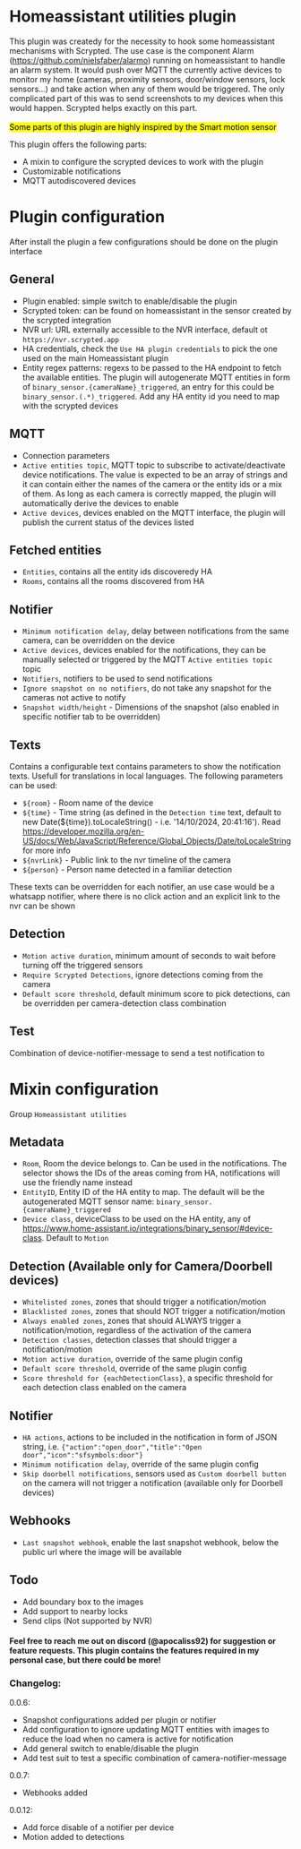 # Homeassistant utilities plugin

This plugin was createdy for the necessity to hook some homeassistant mechanisms with Scrypted. The use case is the component Alarm (https://github.com/nielsfaber/alarmo) running on homeassistant to handle an alarm system. It would push over MQTT the currently active devices to monitor my home (cameras, proximity sensors, door/window sensors, lock sensors...) and take action when any of them would be triggered. The only complicated part of this was to send screenshots to my devices when this would happen. Scrypted helps exactly on this part.
<br/>
<br/>
<mark>Some parts of this plugin are highly inspired by the Smart motion sensor</mark>

This plugin offers the following parts:
- A mixin to configure the scrypted devices to work with the plugin
- Customizable notifications
- MQTT autodiscovered devices

# Plugin configuration
 After install the plugin a few configurations should be done on the plugin interface
 ## General
 - Plugin enabled: simple switch to enable/disable the plugin
 - Scrypted token: can be found on homeassistant in the sensor created by the scrypted integration
 - NVR url: URL externally accessible to the NVR interface, default ot `https://nvr.scrypted.app`
 - HA credentials, check the `Use HA plugin credentials` to pick the one used on the main Homeassistant plugin
 - Entity regex patterns: regexs to be passed to the HA endpoint to fetch the available entities. The plugin will autogenerate MQTT entities in form of `binary_sensor.{cameraName}_triggered`, an entry for this could be `binary_sensor.(.*)_triggered`. Add any HA entity id you need to map with the scrypted devices

 ##  MQTT
 - Connection parameters
 - `Active entities topic`, MQTT topic to subscribe to activate/deactivate device notifications. The value is expected to be an array of strings and it can contain either the names of the camera or the entity ids or a mix of them. As long as each camera is correctly mapped, the plugin will automatically derive the devices to enable
 - `Active devices`, devices enabled on the MQTT interface, the plugin will publish the current status of the devices listed

 ## Fetched entities
 - `Entities`, contains all the entity ids discoveredy HA
 - `Rooms`, contains all the rooms discovered from HA

 ## Notifier
 - `Minimum notification delay`, delay between notifications from the same camera, can be overridden on the device
 - `Active devices`, devices enabled for the notifications, they can be manually selected or triggered by the MQTT `Active entities topic` topic
 - `Notifiers`, notifiers to be used to send notifications
 - `Ignore snapshot on no notifiers`, do not take any snapshot for the cameras not active to notify
 - `Snapshot width/height` - Dimensions of the snapshot (also enabled in specific notifier tab to be overridden)

 ## Texts
 Contains a configurable text contains parameters to show the notification texts. Usefull for translations in local languages. The following parameters can be used:
 - `${room}` - Room name of the device
 - `${time}` - Time string (as defined in the `Detection time` text, default to new Date(${time}).toLocaleString() - i.e. '14/10/2024, 20:41:16'). Read https://developer.mozilla.org/en-US/docs/Web/JavaScript/Reference/Global_Objects/Date/toLocaleString for more info
 - `${nvrLink}` - Public link to the nvr timeline of the camera
 - `${person}` - Person name detected in a familiar detection

 These texts can be overridden for each notifier, an use case would be a whatsapp notifier, where there is no click action and an explicit link to the nvr can be shown

 ## Detection
 - `Motion active duration`, minimum amount of seconds to wait before turning off the triggered sensors
 - `Require Scrypted Detections`, ignore detections coming from the camera
 - `Default score threshold`, default minimum score to pick detections, can be overridden per camera-detection class combination

 ## Test
 Combination of device-notifier-message to send a test notification to

# Mixin configuration
Group `Homeassistant utilities`

## Metadata
- `Room`, Room the device belongs to. Can be used in the notifications. The selector shows the IDs of the areas coming from HA, notifications will use the friendly name instead
- `EntityID`, Entity ID of the HA entity to map. The default will be the autogenerated MQTT sensor name: `binary_sensor.{cameraName}_triggered`
- `Device class`, deviceClass to be used on the HA entity, any of https://www.home-assistant.io/integrations/binary_sensor/#device-class. Default to `Motion`

## Detection (Available only for Camera/Doorbell devices)
- `Whitelisted zones`, zones that should trigger a notification/motion
- `Blacklisted zones`, zones that should NOT trigger a notification/motion
- `Always enabled zones`, zones that should ALWAYS trigger a notification/motion, regardless of the activation of the camera
- `Detection classes`, detection classes that should trigger a notification/motion
- `Motion active duration`, override of the same plugin config
- `Default score threshold`, override of the same plugin config
- `Score threshold for {eachDetectionClass}`, a specific threshold for each detection class enabled on the camera 

## Notifier
- `HA actions`, actions to be included in the notification in form of JSON string, i.e. `{"action":"open_door","title":"Open door","icon":"sfsymbols:door"}`
- `Minimum notification delay`, override of the same plugin config
- `Skip doorbell notifications`, sensors used as `Custom doorbell button` on the camera will not trigger a notification (available only for Doorbell devices)

## Webhooks
- `Last snapshot webhook`, enable the last snapshot webhook, below the public url where the image will be available

## Todo
- Add boundary box to the images
- Add support to nearby locks
- Send clips (Not supported by NVR)

#### Feel free to reach me out on discord (@apocaliss92) for suggestion or feature requests. This plugin contains the features required in my personal case, but there could be more!

### Changelog:
0.0.6:
- Snapshot configurations added per plugin or notifier
- Add configuration to ignore updating MQTT entities with images to reduce the load when no camera is active for notification
- Add general switch to enable/disable the plugin
- Add test suit to test a specific combination of camera-notifier-message

0.0.7:
- Webhooks added

0.0.12:
- Add force disable of a notifier per device
- Motion added to detections
